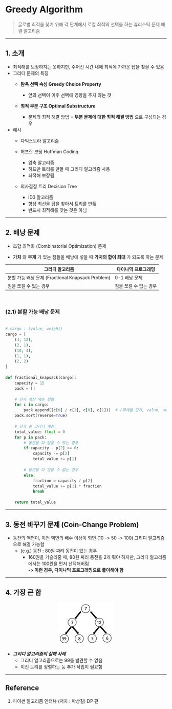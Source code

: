 # Greedy Algorithm
> 글로벌 최적을 찾기 위해 각 단계에서 로컬 최적의 선택을 하는 휴리스틱 문제 해결 알고리즘

---
## 1. 소개
* 최적해를 보장하지는 못하지만, 주어진 시간 내에 최적에 가까운 답을 찾을 수 있음
* 그리디 문제의 특징
  * __탐욕 선택 속성 Greedy Choice Property__
    * 앞의 선택이 이후 선택에 영향을 주지 않는 것

  * __최적 부분 구조 Optimal Substructure__
    * 문제의 최적 해결 방법 = __부분 문제에 대한 최적 해결 방법__ 으로 구성되는 경우
* 예시
  * 다익스트라 알고리즘

  * 허프란 코딩 Huffman Coding
    * 압축 알고리즘
    * 허프만 트리를 만들 때 그리디 알고리즘 사용
    * 최적해 보장됨
    
  * 의사결정 트리 Decision Tree
    * ID3 알고리즘
    * 항상 최선을 답을 찾아서 트리를 만듦
    * 반드시 최적해를 찾는 것은 아님

---

## 2. 배낭 문제
* 조합 최적화 (Combinatorial Optimization) 문제

* __가치__ 와 __무게__ 가 있는 짐들을 배낭에 넣을 때 __가치의 합이 최대__ 가 되도록 하는 문제


그리디 알고리즘 | 다이나믹 프로그래밍
--- | ---
분할 가능 배낭 문제 (Fractional Knapsack Problem) | 0-1 배낭 문제
짐을 쪼갤 수 있는 경우 | 짐을 쪼갤 수 없는 경우
<br>

### (2.1) 분할 가능 배낭 문제

```python

# cargo : (value, weight)
cargo = [
    (4, 12),
    (2, 1),
    (10, 4),
    (1, 1),
    (2, 2)
]

def fractional_knapsack(cargo):
    capacity = 15
    pack = []

    # 단가 계산 역순 정렬
    for c in cargo:
        pack.append((c[0] / c[1], c[0], c[1]))  # (무게별 단가, value, weight)
    pack.sort(reverse=True)

    # 단가 순 그리디 계산
    total_value: float = 0
    for p in pack:
        # 물건을 다 담을 수 있는 경우
        if capacity - p[2] >= 0:
            capacity -= p[2]
            total_value += p[1]

        # 물건을 다 담을 수 없는 경우
        else:
            fraction = capacity / p[2]
            total_value += p[1] * fraction
            break

    return total_value
```
---

## 3. 동전 바꾸기 문제 (Coin-Change Problem)
* 동전의 액면이, 이전 액면의 배수 이상이 되면 (10 -> 50 -> 100) 그리디 알고리즘으로 해결 가능함
   * (e.g.) 동전 : 80원 짜리 동전이 있는 경우
     * 160원을 거슬러줄 때, 80원 짜리 동전을 2개 줘야 하지만, 그리디 알고리즘에서는 100원을 먼저 선택해버림  
     __-> 이런 경우, 다이나믹 프로그래밍으로 풀이해야 함__

---

## 4. 가장 큰 합
<p align="center">
<img src = "../../images/greedy_00.png" alt='Greedy' width="35%" height='35%' class='center'>  
</p>

* ___그리디 알고리즘의 실패 사례___
  * 그리디 알고리즘으로는 99를 발견할 수 없음
  * 이진 트리를 정렬하는 등 추가 작업이 필요함

---
## Reference
1. 파이썬 알고리즘 인터뷰 (저자 : 박상길) DP 편